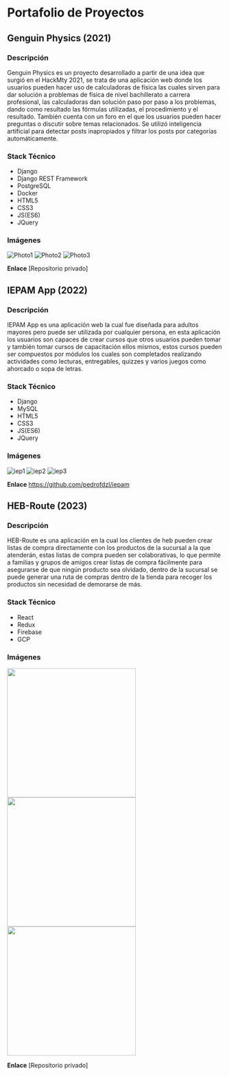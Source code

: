 # Portafolio de Proyectos

## Genguin Physics (2021)
### Descripción
Genguin Physics es un proyecto desarrollado a partir de una idea que surgió en el HackMty 2021, se trata de una aplicación web donde los usuarios pueden hacer uso de calculadoras de física las cuales sirven para dar solución a problemas de física de nivel bachillerato a carrera profesional, las calculadoras dan solución paso por paso a los problemas, dando como resultado las fórmulas utilizadas, el procedimiento y el resultado. También cuenta con un foro en el que los usuarios pueden hacer preguntas o discutir sobre temas relacionados. Se utilizó inteligencia artificial para detectar posts inapropiados y filtrar los posts por categorías automáticamente.

### Stack Técnico
+ Django
+ Django REST Framework
+ PostgreSQL
+ Docker
+ HTML5
+ CSS3
+ JS(ES6)
+ JQuery

### Imágenes

![Photo1](https://github.com/Genguin-Corporation/genguin-physics-3.0/assets/77637841/34dc6757-1e09-4f79-91d3-889ec583cf5a)
![Photo2](https://github.com/Genguin-Corporation/genguin-physics-3.0/assets/77637841/444cddca-e7f1-4902-b3cb-eb8d0732637e)
![Photo3](https://github.com/Genguin-Corporation/genguin-physics-3.0/assets/77637841/49b411fd-6fa5-4eb5-bf4c-a8ca28b9a5ce)

**Enlace** [Repositorio privado]

## IEPAM App (2022)
### Descripción
IEPAM App es una aplicación web la cual fue diseñada para adultos mayores pero puede ser utilizada por cualquier persona, en esta aplicación los usuarios son capaces de crear cursos que otros usuarios pueden tomar y también tomar cursos de capacitación ellos mismos, estos cursos pueden ser compuestos por módulos los cuales son completados realizando actividades como lecturas, entregables, quizzes y varios juegos como ahorcado o sopa de letras.

### Stack Técnico
+ Django
+ MySQL
+ HTML5
+ CSS3
+ JS(ES6)
+ JQuery

### Imágenes

![iep1](https://github.com/Genguin-Corporation/genguin-physics-3.0/assets/77637841/248dbdfb-0906-4615-aed7-3dfd3ba0d23d)
![iep2](https://github.com/Genguin-Corporation/genguin-physics-3.0/assets/77637841/9504de17-4569-448a-bee0-32974cbeab31)
![iep3](https://github.com/Genguin-Corporation/genguin-physics-3.0/assets/77637841/65e431ba-9e77-40ad-bf0d-d9a15c90b742)

**Enlace** https://github.com/pedrofdzl/iepam

## HEB-Route (2023)
### Descripción
HEB-Route es una aplicación en la cual los clientes de heb pueden crear listas de compra directamente con los productos de la sucursal a la que atenderán, estas listas de compra pueden ser colaborativas, lo que permite a familias y grupos de amigos crear listas de compra fácilmente para asegurarse de que ningún producto sea olvidado, dentro de la sucursal se puede generar una ruta de compras dentro de la tienda para recoger los productos sin necesidad de demorarse de más.

### Stack Técnico
+ React
+ Redux
+ Firebase
+ GCP

### Imágenes

<div class="row">
  <div class="col">
    <img src="https://github.com/Genguin-Corporation/genguin-physics-3.0/assets/77637841/4494574f-0a70-4d48-9bc5-4a8840b467df" width="300">
  </div>
  <div class="col">
    <img src="https://github.com/Genguin-Corporation/genguin-physics-3.0/assets/77637841/2a9a566a-71ab-465e-b236-56e9dbcd64f3" width="300">
  </div>
  <div class="col">
    <img src="https://github.com/Genguin-Corporation/genguin-physics-3.0/assets/77637841/c3fe7298-1f4b-4fa9-b6a5-1aaf5b2a88c8" width="300">
  </div>
 </div>

**Enlace** [Repositorio privado]

